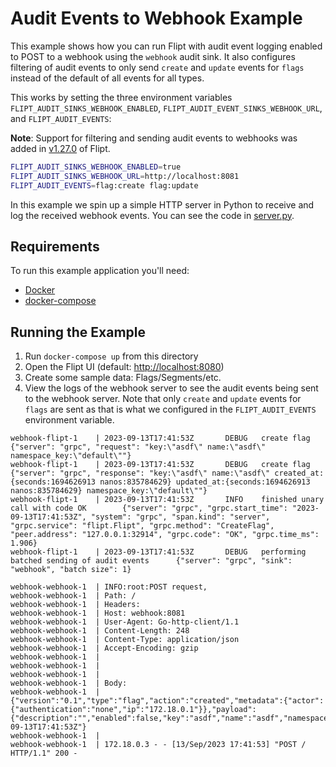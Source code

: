 # Audit Events to Webhook Example

This example shows how you can run Flipt with audit event logging enabled to POST to a webhook using the `webhook` audit sink. It also configures filtering of audit events to only send `create` and `update` events for `flags` instead of the default of all events for all types.

This works by setting the three environment variables `FLIPT_AUDIT_SINKS_WEBHOOK_ENABLED`, `FLIPT_AUDIT_EVENT_SINKS_WEBHOOK_URL`, and `FLIPT_AUDIT_EVENTS`:

**Note**: Support for filtering and sending audit events to webhooks was added in [v1.27.0](https://github.com/flipt-io/flipt/releases/tag/v1.27.0) of Flipt.

```bash
FLIPT_AUDIT_SINKS_WEBHOOK_ENABLED=true
FLIPT_AUDIT_SINKS_WEBHOOK_URL=http://localhost:8081
FLIPT_AUDIT_EVENTS=flag:create flag:update
```

In this example we spin up a simple HTTP server in Python to receive and log the received webhook events. You can see the code in [server.py](server.py).

## Requirements

To run this example application you'll need:

* [Docker](https://docs.docker.com/install/)
* [docker-compose](https://docs.docker.com/compose/install/)

## Running the Example

1. Run `docker-compose up` from this directory
1. Open the Flipt UI (default: [http://localhost:8080](http://localhost:8080))
1. Create some sample data: Flags/Segments/etc.
1. View the logs of the webhook server to see the audit events being sent to the webhook server. Note that only `create` and `update` events for `flags` are sent as that is what we configured in the `FLIPT_AUDIT_EVENTS` environment variable.

```console
webhook-flipt-1    | 2023-09-13T17:41:53Z       DEBUG   create flag     {"server": "grpc", "request": "key:\"asdf\" name:\"asdf\" namespace_key:\"default\""}
webhook-flipt-1    | 2023-09-13T17:41:53Z       DEBUG   create flag     {"server": "grpc", "response": "key:\"asdf\" name:\"asdf\" created_at:{seconds:1694626913 nanos:835784629} updated_at:{seconds:1694626913 nanos:835784629} namespace_key:\"default\""}
webhook-flipt-1    | 2023-09-13T17:41:53Z       INFO    finished unary call with code OK        {"server": "grpc", "grpc.start_time": "2023-09-13T17:41:53Z", "system": "grpc", "span.kind": "server", "grpc.service": "flipt.Flipt", "grpc.method": "CreateFlag", "peer.address": "127.0.0.1:32914", "grpc.code": "OK", "grpc.time_ms": 1.906}
webhook-flipt-1    | 2023-09-13T17:41:53Z       DEBUG   performing batched sending of audit events      {"server": "grpc", "sink": "webhook", "batch size": 1}

webhook-webhook-1  | INFO:root:POST request,
webhook-webhook-1  | Path: /
webhook-webhook-1  | Headers:
webhook-webhook-1  | Host: webhook:8081
webhook-webhook-1  | User-Agent: Go-http-client/1.1
webhook-webhook-1  | Content-Length: 248
webhook-webhook-1  | Content-Type: application/json
webhook-webhook-1  | Accept-Encoding: gzip
webhook-webhook-1  | 
webhook-webhook-1  | 
webhook-webhook-1  | 
webhook-webhook-1  | Body:
webhook-webhook-1  | {"version":"0.1","type":"flag","action":"created","metadata":{"actor":{"authentication":"none","ip":"172.18.0.1"}},"payload":{"description":"","enabled":false,"key":"asdf","name":"asdf","namespace_key":"default"},"timestamp":"2023-09-13T17:41:53Z"}
webhook-webhook-1  | 
webhook-webhook-1  | 172.18.0.3 - - [13/Sep/2023 17:41:53] "POST / HTTP/1.1" 200 -
```
